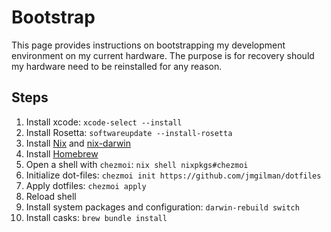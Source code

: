# Bootstrap

This page provides instructions on bootstrapping my development environment on
my current hardware. The purpose is for recovery should my hardware need to be
reinstalled for any reason.

## Steps

1. Install xcode: `xcode-select --install`
1. Install Rosetta: `softwareupdate --install-rosetta`
1. Install [Nix](tools/nix/index.md#install) and
   [nix-darwin](tools/nix/nix-darwin.md#install)
1. Install [Homebrew](tools/homebrew.md#install)
1. Open a shell with `chezmoi`: `nix shell nixpkgs#chezmoi`
1. Initialize dot-files: `chezmoi init https://github.com/jmgilman/dotfiles`
1. Apply dotfiles: `chezmoi apply`
1. Reload shell
1. Install system packages and configuration: `darwin-rebuild switch`
1. Install casks: `brew bundle install`

